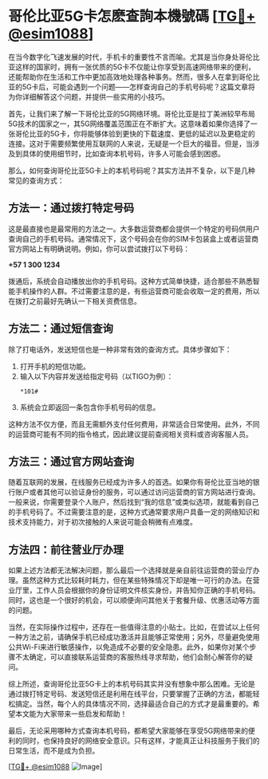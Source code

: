 # 哥伦比亚5G卡怎麽查詢本機號碼 [[TG💪+ @esim1088](https://t.me/s/esim1088)]

在当今数字化飞速发展的时代，手机卡的重要性不言而喻。尤其是当你身处哥伦比亚这样的国家时，拥有一张优质的5G卡不仅能让你享受到高速网络带来的便利，还能帮助你在生活和工作中更加高效地处理各种事务。然而，很多人在拿到哥伦比亚的5G卡后，可能会遇到一个问题——怎样查询自己的手机号码呢？这篇文章将为你详细解答这个问题，并提供一些实用的小技巧。

首先，让我们来了解一下哥伦比亚的5G网络环境。哥伦比亚是拉丁美洲较早布局5G技术的国家之一，其5G网络覆盖范围正在不断扩大。这意味着如果你选择了一张哥伦比亚的5G卡，你将能够体验到更快的下载速度、更低的延迟以及更稳定的连接。这对于需要频繁使用互联网的人来说，无疑是一个巨大的福音。但是，当涉及到具体的使用细节时，比如查询本机号码，许多人可能会感到困惑。

那么，如何查询哥伦比亚5G卡上的本机号码呢？其实方法并不复杂，以下是几种常见的查询方式：

## 方法一：通过拨打特定号码

这是最直接也是最常用的方法之一。大多数运营商都会提供一个特定的号码供用户查询自己的手机号码。通常情况下，这个号码会在你的SIM卡包装盒上或者运营商官方网站上有明确说明。例如，你可以尝试拨打以下号码：

**+57 1 300 1234**

拨通后，系统会自动播放出你的手机号码。这种方式简单快捷，适合那些不熟悉智能手机操作的人群。不过需要注意的是，有些运营商可能会收取一定的费用，所以在拨打之前最好先确认一下相关资费信息。

## 方法二：通过短信查询

除了打电话外，发送短信也是一种非常有效的查询方式。具体步骤如下：

1. 打开手机的短信功能。
2. 输入以下内容并发送给指定号码（以TIGO为例）：
   ```
   *101#
   ```
3. 系统会立即返回一条包含你手机号码的信息。

这种方法不仅方便，而且无需额外支付任何费用，非常适合日常使用。此外，不同的运营商可能有不同的指令格式，因此建议提前查阅相关资料或咨询客服人员。

## 方法三：通过官方网站查询

随着互联网的发展，在线服务已经成为许多人的首选。如果你有哥伦比亚当地的银行账户或者其他可以验证身份的服务，可以通过访问运营商的官方网站进行查询。一般来说，你需要登录个人账户，然后找到“我的信息”或类似选项，就能看到自己的手机号码了。不过需要注意的是，这种方式通常要求用户具备一定的网络知识和技术支持能力，对于初次接触的人来说可能会稍微有点难度。

## 方法四：前往营业厅办理

如果上述方法都无法解决问题，那么最后一个选择就是亲自前往运营商的营业厅办理。虽然这种方式比较耗时耗力，但在某些特殊情况下却是唯一可行的办法。在营业厅里，工作人员会根据你的身份证明文件核实身份，并告知你正确的手机号码。同时，这也是一个很好的机会，可以顺便询问其他关于套餐升级、优惠活动等方面的问题。

当然，在实际操作过程中，还存在一些值得注意的小贴士。比如，在尝试以上任何一种方法之前，请确保手机已经成功激活并且能够正常使用；另外，尽量避免使用公共Wi-Fi来进行敏感操作，以免造成不必要的安全隐患。此外，如果你对某个步骤不太确定，可以直接联系运营商的客服热线寻求帮助，他们会耐心解答你的疑问。

综上所述，查询哥伦比亚5G卡上的本机号码其实并没有想象中那么困难。无论是通过拨打特定号码、发送短信还是利用在线平台，只要掌握了正确的方法，都能轻松搞定。当然，每个人的具体情况不同，选择最适合自己的方式才是最重要的。希望本文能为大家带来一些启发和帮助！

最后，无论采用哪种方式查询本机号码，都希望大家能够在享受5G网络带来的便利的同时，也保持良好的网络安全意识。只有这样，才能真正让科技服务于我们的日常生活，而不是成为负担。

[[TG💪+ @esim1088](https://t.me/s/esim1088) ![Image](https://i.postimg.cc/4NQfJmqS/Snipaste-2025-05-13-00-14-12.png)]